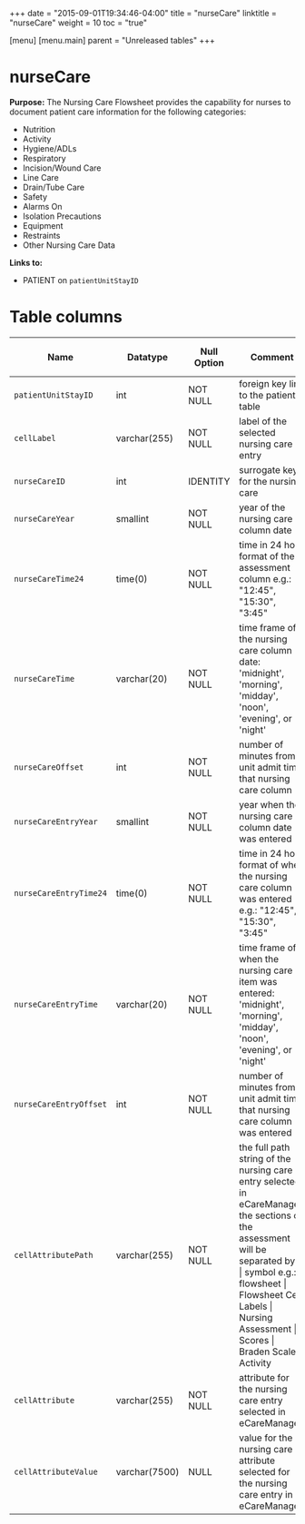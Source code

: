 +++
date = "2015-09-01T19:34:46-04:00"
title = "nurseCare"
linktitle = "nurseCare"
weight = 10
toc = "true"

[menu]
  [menu.main]
    parent = "Unreleased tables"
+++

# nurseCare

**Purpose:**
The Nursing Care Flowsheet provides the capability for nurses to document patient care information for the following categories:

- Nutrition
- Activity
- Hygiene/ADLs
- Respiratory
- Incision/Wound Care
- Line Care
- Drain/Tube Care
- Safety
- Alarms On
- Isolation Precautions
- Equipment
- Restraints
- Other Nursing Care Data

**Links to:**

* PATIENT on `patientUnitStayID`

<!-- # Important considerations

* To follow. -->

# Table columns

Name | Datatype | Null Option | Comment | Is key | Stored Transformed Created
---- | ---- | ---- | ---- | ---- | ----
`patientUnitStayID` | int | NOT NULL | foreign key link to the patient table | FK | C
`cellLabel` | varchar(255) | NOT NULL | label of the selected nursing care entry |  | S
`nurseCareID` | int | IDENTITY | surrogate key for the nursing care | PK | C
`nurseCareYear` | smallint | NOT NULL | year of the nursing care column date |   | T
`nurseCareTime24` | time(0) | NOT NULL | time in 24 hour format of the assessment column e.g.: "12:45", "15:30", "3:45" |   | T
`nurseCareTime` | varchar(20) | NOT NULL | time frame of the nursing care column date: 'midnight', 'morning', 'midday', 'noon', 'evening', or 'night' |   | T
`nurseCareOffset` | int | NOT NULL | number of minutes from unit admit time that nursing care column |   | C
`nurseCareEntryYear` | smallint | NOT NULL | year when the nursing care column date was entered |   | T
`nurseCareEntryTime24` | time(0) | NOT NULL | time in 24 hour format of when the nursing care column was entered e.g.: "12:45", "15:30", "3:45" |   | T
`nurseCareEntryTime` | varchar(20) | NOT NULL | time frame of when the nursing care item was entered: 'midnight', 'morning', 'midday', 'noon', 'evening', or 'night' |   | T
`nurseCareEntryOffset` | int | NOT NULL | number of minutes from unit admit time that nursing care column was entered |   | C
`cellAttributePath` | varchar(255) | NOT NULL | the full path string of the nursing care entry selected in eCareManager, the sections of the assessment will be separated by a &#124; symbol e.g.: flowsheet &#124; Flowsheet Cell Labels &#124; Nursing Assessment &#124; Scores &#124; Braden Scale &#124; Activity |   | S
`cellAttribute` | varchar(255) | NOT NULL | attribute for the nursing care entry selected in eCareManager |   | S
`cellAttributeValue` | varchar(7500) | NULL | value for the nursing care attribute selected for the nursing care entry in eCareManager |   | S

<!-- # Detailed description

* To follow. -->
